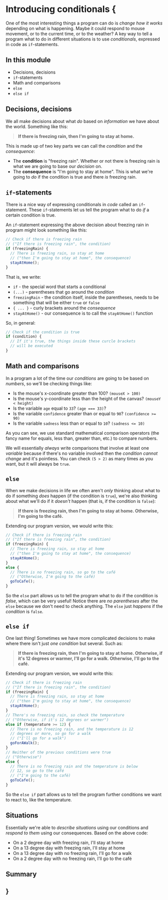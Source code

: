 # Introducing conditionals {
    
One of the most interesting things a program can do is *change how it works* depending on what is happening. Maybe it could respond to mouse movement, or to the current time, or to the weather? A key way to tell a program what to do in different situations is to use *conditionals*, expressed in code as `if`-statements.

## In this module

- Decisions, decisions
- `if`-statements
- Math and comparisons
- `else`
- `else if`

## Decisions, decisions

We all make decisions about what *do* based on *information* we have about the world. Something like this:

> **If there is freezing rain, then I'm going to stay at home.**

This is made up of two key parts we can call the *condition* and the *consequence*:

- The **condition** is "freezing rain". Whether or not there is freezing rain is what we are going to base our *decision* on.
- The **consequence** is "I'm going to stay at home". This is what we're going to *do* if the condition is true and there *is* freezing rain.

## `if`-statements

There is a nice way of expressing conditionals in *code* called an `if`-statement. These `if`-statements let us tell the program what to do *if* a certain condition is true. 

An `if`-statement expressing the above decision about freezing rain in program might look something like this:

```javascript
// Check if there is freezing rain
// ("If there is freezing rain", the condition)
if (freezingRain) {
  // There is freezing rain, so stay at home
  // ("then I'm going to stay at home", the consequence)
  stayAtHome();
}
```

That is, we write:

- `if` - the special word that starts a conditional
- `(...)` - parentheses that go around the *condition*
- `freezingRain` - the condition itself, inside the parentheses, needs to be something that will be either `true` or `false`
- `{ ... }` - curly brackets around the *consequence*
- `stayAtHome()` - our consequence is to call the `stayAtHome()` function

So, in general:

```javascript
// Check if the condition is true
if (condition) {
  // If it's true, the things inside these curcle brackets
  // will be executed
}
```

## Math and comparisons

In a program a lot of the time our *conditions* are going to be based on *numbers*, so we'll be checking things like:

- Is the mouse's x-coordinate greater than 100? `(mouseX > 100)`
- Is the mouse's y-coordinate less than the height of the canvas? `(mouseY < height)`
- Is the variable `age` equal to `33`? `(age === 33)`?
- Is the variable `confidence` greater than or equal to `90`? `(confidence >= 90)`
- Is the variable `sadness` less than or equal to `10`? `(sadness <= 10)`

As you can see, we use standard mathematical comparison operators (the fancy name for equals, less than, greater than, etc.) to compare numbers.

We will essentially *always* write comparisons that involve at least one *variable* because if there's no variable involved then the *condition cannot change* and it's pointless. You can check `(5 > 2)` as many times as you want, but it will always be `true`.

## `else`

When we make decisions in life we often aren't *only* thinking about what to do if something *does* happen (if the condition is `true`), we're also thinking about what we'll do if it *doesn't* happen (that is, if the condition is `false`):

> **If there is freezing rain, then I'm going to stay at home. Otherwise, I'm going to the café.**

Extending our program version, we would write this:

```javascript
// Check if there is freezing rain
// ("If there is freezing rain", the condition)
if (freezingRain) {
  // There is freezing rain, so stay at home
  // ("then I'm going to stay at home", the consequence)
  stayAtHome();
}
else {
  // There is no freezing rain, so go to the café
  // ("Otherwise, I'm going to the café)
  goToCafe();
}
```

So the `else` part allows us to tell the program what to do if the condition is *false*, which can be very useful! Notice there are *no parentheses* after the `else` because we don't need to check anything. The `else` just *happens* if the *condition* is `false`.

## `else if`

One last thing! Sometimes we have more complicated decisions to make where there isn't just *one condition* but several. Such as:

> **If there is freezing rain, then I'm going to stay at home. Otherwise, if it's 12 degrees or warmer, I'll go for a walk. Otherwise, I'll go to the café.**

Extending our program version, we would write this:

```javascript
// Check if there is freezing rain
// ("If there is freezing rain", the condition)
if (freezingRain) {
  // There is freezing rain, so stay at home
  // ("then I'm going to stay at home", the consequence)
  stayAtHome();
}
// There's no freezing rain, so check the temperature
// ("Otherwise, if it's 12 degrees or warmer")
else if (temperature >= 12) {
  // There is no freezing rain, and the temperature is 12
  // degrees or more, so go for a walk
  // ("I'll go for a walk")
  goForAWalk();
}
// Neither of the previous conditions were true
// ("Otherwise")
else {
  // There is no freezing rain and the temperature is below
  // 12, so go to the café
  // ("I'm going to the café)
  goToCafe();
}
```

So the `else if` part allows us to tell the program further conditions we want to react to, like the temperature.

## Situations

Essentially we're able to *describe situations* using our conditions and *respond to them* using our consequences. Based on the above code:

- On a 2 degree day with freezing rain, I'll stay at home
- On a 13 degree day with freezing rain, I'll stay at home
- On a 13 degree day with no freezing rain, I'll go for a walk
- On a 2 degree day with no freezing rain, I'll go to the café

## Summary

## }